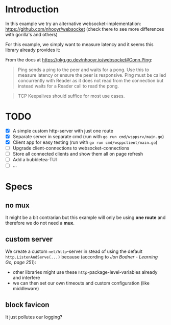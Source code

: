 # Introduction

In this example we try an alternative websocket-implementation:
https://github.com/nhooyr/websocket (check there to see more differences with
gorilla's and others)

For this example, we simply want to measure latency and it seems this library
already provides it:

From the docs at https://pkg.go.dev/nhooyr.io/websocket#Conn.Ping:

> Ping sends a ping to the peer and waits for a pong. Use this to measure
> latency or ensure the peer is responsive. Ping must be called concurrently
> with Reader as it does not read from the connection but instead waits for a
> Reader call to read the pong.

> TCP Keepalives should suffice for most use cases.

# TODO

- [x] A simple custom http-server with just one route
- [x] Separate server in separate cmd (run with `go run cmd/wsppsrv/main.go`)
- [x] Client app for easy testing (run with `go run cmd/wsppclient/main.go`) 
- [ ] Upgrade client-connections to websocket-connections
- [ ] Store all connected clients and show them all on page refresh
- [ ] Add a bubbletea-TUI
- [ ] ...

# Specs

## no mux

It might be a bit contrarian but this example will only be using **one route**
and therefore we do not need a **mux**. 

## custom server

We create a custom `net/http`-server in stead of using the default
`http.ListenAndServe(...)` because (according to *Jon Bodner - Learning
Go, page 251*):

- other libraries might use these `http`-package-level-variables already and
  interfere
- we can then set our own timeouts and custom configuration (like middleware)

## block favicon

It just pollutes our logging?




